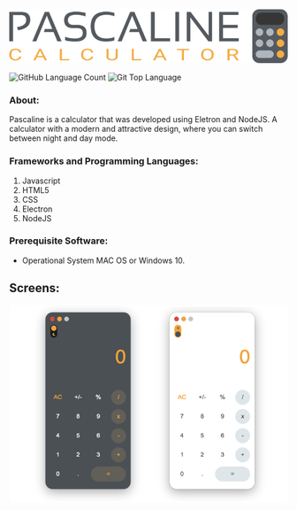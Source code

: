![Logo Pascaline](https://github.com/davibs22/Pascaline/raw/master/assets/readmeFiles/Logo.png)

![GitHub Language Count](https://img.shields.io/github/languages/count/davibs22/Pascaline)
![Git Top Language](https://img.shields.io/github/languages/top/davibs22/Pascaline)

### About:

Pascaline is a calculator that was developed using Eletron and NodeJS. A calculator with a modern and attractive design, where you can switch between night and day mode.

### Frameworks and Programming Languages:

1. Javascript
2. HTML5
3. CSS
4. Electron
5. NodeJS

### Prerequisite Software:

* Operational System MAC OS or Windows 10.

## Screens:
![Screens Pascaline](https://github.com/davibs22/Pascaline/raw/master/assets/readmeFiles/Screens.png)

